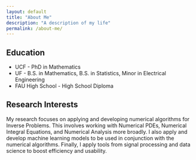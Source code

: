 ```yaml
---
layout: default
title: "About Me"
description: "A description of my life"
permalink: /about-me/
---
```


<h2>Education</h2>
<ul>
  <li>UCF - PhD in Mathematics</li>
  <li>UF - B.S. in Mathematics, B.S. in Statistics, Minor in Electrical Engineering</li>
  <li>FAU High School - High School Diploma</li>
</ul>

<h2>Research Interests</h2>

My research focuses on applying and developing numerical algorithms for Inverse Problems. This involves working with Numerical PDEs, Numerical Integral Equations, and Numerical Analysis more broadly. I also apply and develop machine learning models to be used in conjunction with the numerical algorithms. Finally, I apply tools from signal processing and data science to boost efficiency and usability. 
